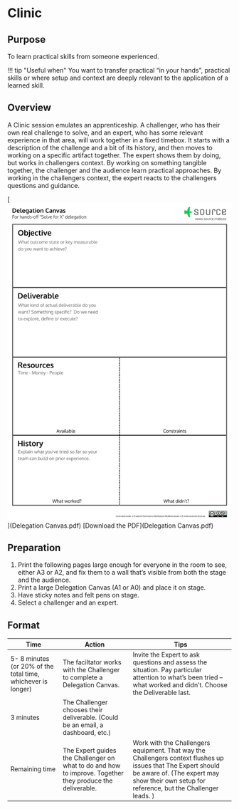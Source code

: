 # Clinic

## Purpose
To learn practical skills from someone experienced.

!!! tip "Useful when"
    You want to transfer practical “in your hands”, practical skills or where setup and context are deeply relevant to the application of a learned skill.

## Overview
A Clinic session emulates an apprenticeship. A challenger, who has their own real challenge to solve, and an expert, who has some relevant experience in that area, will work together in a fixed timebox.  It starts with a description of the challenge and a bit of its history, and then moves to working on a specific artifact together.  The expert shows them by doing, but works in challengers context. By working on something tangible together, the challenger and the audience learn practical approaches. By working in the challengers context, the expert reacts to the challengers questions and guidance.

[![](delegation-canvas.png)](Delegation Canvas.pdf)
[Download the PDF](Delegation Canvas.pdf)

## Preparation
1. Print the following pages large enough for everyone in the room to see, either A3 or A2, and fix them to a wall that’s visible from both the stage and the audience.
2. Print a large Delegation Canvas (A1 or A0) and place it on stage.
3. Have sticky notes and felt pens on stage.
4. Select a challenger and an expert.

## Format

| Time | Action | Tips |
| - | - | - |
| 5- 8 minutes (or 20% of the total time, whichever is longer) | The faciltator works with the Challenger to complete a Delegation Canvas.  | Invite the Expert to ask questions and assess the situation.  Pay particular attention to what’s been tried – what worked and didn’t. Choose the Deliverable last. |
| 3 minutes | The Challenger chooses their deliverable.  (Could be an email, a dashboard, etc.) | |
| Remaining time | The Expert guides the Challenger on what to do and how to improve. Together they produce the deliverable. | Work with the Challengers equipment.  That way the Challengers context flushes up issues that The Expert should be aware of. (The expert may show their own setup for reference, but the Challenger leads. )|


